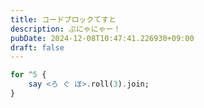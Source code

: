 ```yaml
---
title: コードブロックてすと
description: ぷにゃにゃー！
pubDate: 2024-12-08T10:47:41.226930+09:00
draft: false
---
```



``` raku
for ^5 {
    say <ろ ぐ ぼ>.roll(3).join;
}
```
